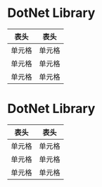 # DotNet Library
表头| 表头
-|-
单元格|单元格
单元格|单元格
单元格|单元格

# DotNet Library
表头| 表头
-|-
单元格|单元格
单元格|单元格
单元格|单元格

